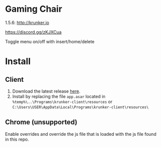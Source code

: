 # Gaming Chair
1.5.6: http://krunker.io

https://discord.gg/zKJXCua

Toggle menu on/off with insert/home/delete

# Install

## Client
1. Download the latest release [here](https://github.com/hrt/GamingChair/releases/download/1.0/app.asar).
2. Install by replacing the file ```app.asar``` located in ```%temp%\..\Programs\krunker-client\resources``` or ```C:\Users\USER\AppData\Local\Programs\krunker-client\resources\```

## Chrome (unsupported)
Enable overrides and override the js file that is loaded with the js file found in this repo.
